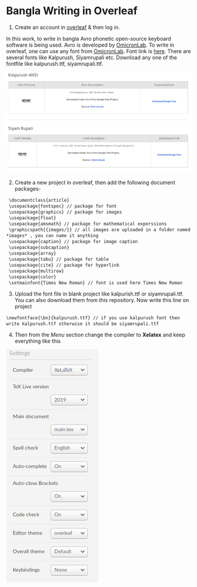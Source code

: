 # Bangla Writing in Overleaf
1. Create an account in [overleaf](www.overleaf.com) & then log in.

In this work, to write in bangla Avro phonetic open-source keyboard software is being used. Avro is developed by [OmicronLab](https://www.omicronlab.com/index.html). To write in overleaf, one can use any font from [OmicronLab](https://www.omicronlab.com/index.html). Font link is [here](https://www.omicronlab.com/bangla-fonts.html). There are several fonts like Kalpurush, Siyamrupali etc. Download any one of the fontfile like kalpurush.ttf, siyamrupali.ttf.

![alt text](https://github.com/SakibulIslamSazzad/bangla_writing_in_overleaf/blob/master/banglaoverleaf.png)


2. Create a new project in overleaf, then add the following document packages-


```
 \documentclass{article}
 \usepackage{fontspec} // package for font
 \usepackage{graphicx} // package for images
 \usepackage{float}
 \usepackage{amsmath} // package for mathematical experssions
 \graphicspath{{images/}} // all images are uploaded in a folder named *images* , you can name it anything
 \usepackage{caption} // package for image caption
 \usepackage{subcaption}
 \usepackage{array}
 \usepackage{tabu} // package for table
 \usepackage{cite} // package for hyperlink
 \usepackage{multirow}
 \usepackage{color}
 \setmainfont{Times New Roman} // font is used here Times New Roman

```

3. Upload the font file in blank project like kalpurish.ttf or siyamrupali.ttf. You can also download them from this repository.
Now write this line on project

```
\newfontface{\bn}{kalpurush.ttf} // if you use kalpurush font then write kalpurush.ttf otherwise it should be siyamrupali.ttf

```
4. Then from the *Menu* section change the compiler to **Xelatex** and keep everything like this

![alt text](https://github.com/SakibulIslamSazzad/bangla_writing_in_overleaf/blob/master/bangla2.png)


